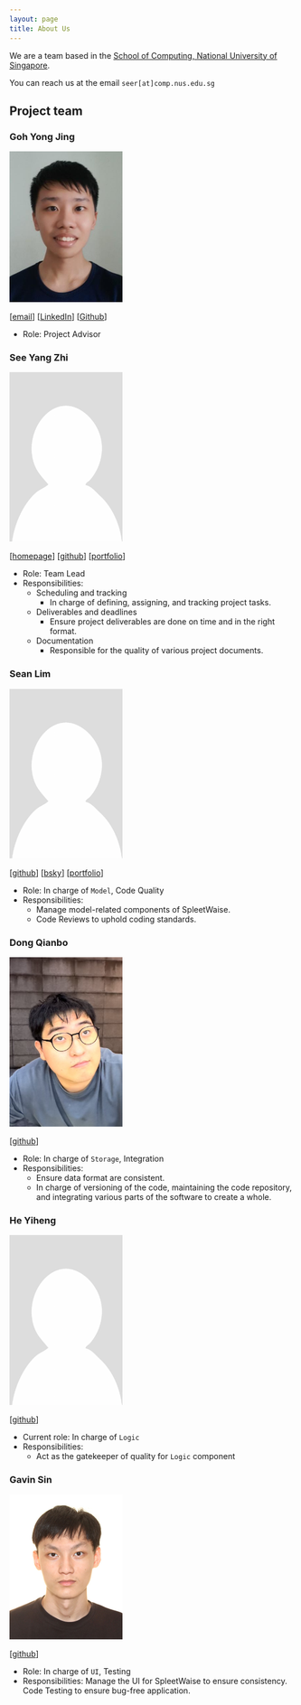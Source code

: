 ```yaml
---
layout: page
title: About Us
---
```


We are a team based in
the [School of Computing, National University of Singapore](https://www.comp.nus.edu.sg).

You can reach us at the email `seer[at]comp.nus.edu.sg`

## Project team

### Goh Yong Jing

<img src="images/gohyongjing.png" width="200px">

[[email](e0693145@u.nus.edu)]
[[LinkedIn](https://www.linkedin.com/in/yong-jing-goh-948605219/)]
[[Github](https://github.com/gohyongjing)]

- Role: Project Advisor

### See Yang Zhi

<img src="images/seeyangzhi.png" width="200px">

[[homepage](https://yangzhi.dev)]
[[github](https://github.com/SeeYangZhi)]
[[portfolio](team/seeyangzhi.md)]

- Role: Team Lead
- Responsibilities:
    - Scheduling and tracking
      - In charge of defining, assigning, and tracking project tasks.
    - Deliverables and deadlines
      - Ensure project deliverables are done on time and in the right format.
    - Documentation
      - Responsible for the quality of various project documents.

### Sean Lim

<img src="images/seanlim.png" width="200px">

[[github](http://github.com/seanlim)]
[[bsky](https://seanlkx.bsky.social/)]
[[portfolio](team/seanlim.md)]

- Role: In charge of `Model`, Code Quality
- Responsibilities:
    - Manage model-related components of SpleetWaise.
    - Code Reviews to uphold coding standards.

### Dong Qianbo

<img src="images/rollingpencil.png" width="200px">

[[github](http://github.com/rollingpencil)]

- Role: In charge of `Storage`, Integration
- Responsibilities:
    - Ensure data format are consistent.
    - In charge of versioning of the code, maintaining the code repository, and
      integrating various parts of the software to create a whole.

### He Yiheng

<img src="images/dino-nuggies.png" width="200px">

[[github](http://github.com/Dino-Nuggies)]

- Current role: In charge of `Logic`
- Responsibilities: 
  - Act as the gatekeeper of quality for `Logic` component

### Gavin Sin

<img src="images/gavinsin.png" width="200px">

[[github](http://github.com/gavinsin)]

- Role: In charge of `UI`, Testing
- Responsibilities: Manage the UI for SpleetWaise to ensure consistency. Code
  Testing to ensure bug-free application.
